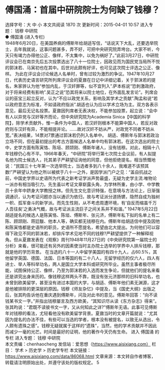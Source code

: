 # 傅国涌：首届中研院院士为何缺了钱穆？

选择字号：大 中 小   本文共阅读 1870 次 更新时间：2015-04-01 10:57
进入专题： 钱穆   中研院  
● 傅国涌 (进入专栏)  
1948年6月20日，在美国养病的傅斯年给胡适写信，“话说天下大乱，还要选举院士，去年我就说，这事问题甚多，弄不好，可把中央研究院弄垮台。大家不听，今天只有竭力办得他公正、像样，不太集中，以免为祸好了。”此前3月27日，中研院评议会已在南京先后五次投票选出了八十一位院士，因政见而为国民党当局所不悦的郭沫若、马寅初也在其中。后世对此颇有好评，也可见这次院士评选之公正、像样。
为此在评议会讨论候选人名单时，曾有过较为激烈的争议。1947年10月27日，代表历史语言研究所列席评议会的夏鼐在日记中详细记着，关于郭沫若的提名，朱家骅认为他“参加内乱，于汉奸罪等，似不宜列入”.萨本栋说“恐刺激政府，对于将来经费有影响”.吴正之说“恐其将来以院士地位，在外面乱发言论”。列席会议的巫宝三起立反对，认为“不应以政党关系，影响及其学术之贡献”.陶孟和说“若以政府意志为标准，不如请政府指派”.胡适也认为应以学术立场为主。双方各表示意见，最后无记名投票。夏鼐因列席者无表决权，不能参加投票，起立说：“会中有人以异党与汉奸等齐而论，但中央研究院为Academia Sinica【中国的科学院】，除学术贡献外，惟一条件为中国人，若汉奸则根本不能算中国人，若反对政府则与汉奸有异，不能相提并论。……故对汉奸不妨从严，对政党不同者不妨从宽。”表决结果，14票对7票通过郭沫若仍列入名单中。
胡适、傅斯年与郭沫若政治立场不同，但在最初提出的考古方面候选人名单中均有郭沫若。在这次选出的院士中，史学方面有陈寅恪、陈垣、顾颉刚、傅斯年诸人，没有钱穆。对此，相隔十八年钱穆仍心有不平。1966年春天，“中研院”将举行第七次院士会议前，有人拟提名他为院士候选人，托其弟子严耕望征询他的同意，但他拒绝提名，相当愤慨地说：“民国三十七年第一次选举院士，当选者多到八十余人，我难道不该预其数!”严耕望认为他之所以被摈于八十一之外，是因学派门户之见：“盖自抗战之前，中国史学界以史语所为代表之新考证学派声势最盛，无疑为史学主流.唯物论一派亦有相当吸引力。先生虽以考证文章崭露头角，为学林所重，由小学、中学教员十余年中跻身大学教授之林。但先生文化意识特强，在意境与方法论上，日渐强调通识，认为考证问题亦当以通识为依归，故与考证派分道扬镳，隐然自成为独树一帜、孤军奋斗的新学派。而先生性刚，从不考虑周遭环境，有‘自反而缩虽千万人吾往矣’之勇决气概，故与考证派主流巨子之间关系并不和谐。”
1947年5月22日胡适提名的候选人是陈寅恪、陈垣、傅斯年、张元济，傅斯年私下拟的名单上有二陈、顾颉刚、蒋廷黻、他本人等，确实都无钱穆在内。傅斯年给胡适信中提及因他和陈寅恪都是史语所的职员，史语所不愿提名，希望由北大提出。为何他们可以容得下政见不同的郭沫若，却排斥学术见地不同的钱穆?严耕望提供了一种解释视角。但从夏鼐发表在《观察》周刊1948年11月27日的《中央研究院第一届院士的分析》来看，很可能还有另外的因素使当时主办院士选举的学界中人排斥钱穆，那就是他的学历背景。
在当选的八十一人中留学美国的有四十九人，占60.5%，其他留学英国、德国、法国、日本等国的有二十八人，无留学经历的仅六人，四人有进士、举人等科举功名，两人是国立大学本科或研究所毕业。虽然主事者极尽所能，试图保持公正、像样，乃至为郭沫若的入选而发生争论，但就他们的提名来看还是讲究出身来历的。像钱穆这样两头不靠，既没有张元济那样的旧科举功名，也未曾到欧美留学，甚至没有进过本国的大学，与胡适、傅斯年他们素无渊源，这才是他被排除的更深层的原因。钱穆《师友杂忆》中提及，当《国史大纲》出版之后，张其昀告诉他在重庆遇到傅斯年，问及对此书的意见。傅斯年回答：“向不读钱某书文一字。”并指出钱穆屡言及西方欧美，“其知识尽从读《东方杂志》得来”。张其昀说：“君既不读彼书文一字，又从何知此之详?”傅斯年无语。此事可见傅斯年对钱穆的看法，尤轻看他没有欧美留学背景。夏鼐当时的文章开篇就说：“尤其因为提名的办法不佳，有些可以当选的学者，根本没有被提名，以致无从选出，令人颇有遗珠之感”。钱穆无疑就属于这样的“遗珠”，当然，他的学术贡献并不因此而减少一毫的光芒。时间是最好的证明，他的著作今天仍有生命。
进入 傅国涌 的专栏     进入专题： 钱穆   中研院  
本文责编：chenhaocheng
发信站：爱思想（https://www.aisixiang.com）
栏目： 学术 > 历史学 > 历史学专栏
本文链接：https://www.aisixiang.com/data/86068.html
文章来源：本文转自作者博客，转载请注明原始出处，并遵守该处的版权规定。
5